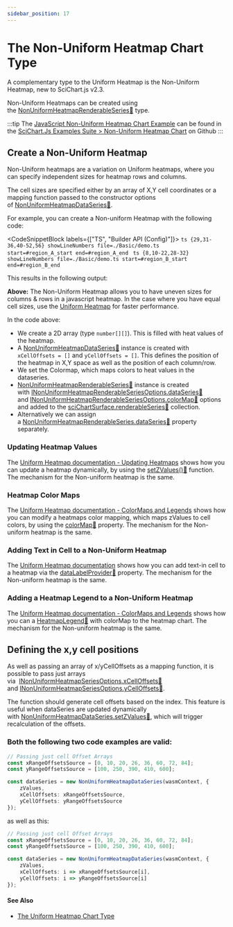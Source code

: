 ```yaml
---
sidebar_position: 17
---
```


# The Non-Uniform Heatmap Chart Type

A complementary type to the Uniform Heatmap is the Non-Uniform Heatmap, new to SciChart.js v2.3.

Non-Uniform Heatmaps can be created using the [NonUniformHeatmapRenderableSeries:blue_book:](https://www.scichart.com/documentation/js/current/typedoc/classes/nonuniformheatmaprenderableseries.html) type.

:::tip
The [JavaScript Non-Uniform Heatmap Chart Example](https://demo.scichart.com/javascript-non-uniform-heatmap-chart) can be found in the [SciChart.Js Examples Suite > Non-Uniform Heatmap Chart](https://github.com/ABTSoftware/SciChart.JS.Examples/tree/master/Examples/src/components/Examples/Charts2D/BasicChartTypes/NonUniformHeatmapChart) on Github
:::

<ChartFromSciChartDemo
    src="https://www.scichart.com/demo/iframe/non-uniform-heatmap-chart"
    title="Digital Mountain Series Chart"
/>

## Create a Non-Uniform Heatmap

Non-Uniform heatmaps are a variation on Uniform heatmaps, where you can specify independent sizes for heatmap rows and columns.

The cell sizes are specified either by an array of X,Y cell coordinates or a mapping function passed to the constructor options of [NonUniformHeatmapDataSeries:blue_book:](https://www.scichart.com/documentation/js/current/typedoc/classes/nonuniformheatmapdataseries.html).

For example, you can create a Non-uniform Heatmap with the following code:

<CodeSnippetBlock labels={["TS", "Builder API (Config)"]}>
    ```ts {29,31-36,40-52,56} showLineNumbers file=./Basic/demo.ts start=#region_A_start end=#region_A_end
    ```
    ```ts {8,10-22,28-32} showLineNumbers file=./Basic/demo.ts start=#region_B_start end=#region_B_end
    ```
</CodeSnippetBlock>

This results in the following output:

<LiveDocSnippet name="./Basic/demo" />

**Above:** The Non-Uniform Heatmap allows you to have uneven sizes for columns & rows in a javascript heatmap. In the case where you have equal cell sizes, use the [Uniform Heatmap](/docs/2d-charts/chart-types/uniform-heatmap-renderable-series/uniform-heatmap-chart-type) for faster performance.

In the code above:

*   We create a 2D array (type `number[][]`). This is filled with heat values of the heatmap.
*   A [NonUniformHeatmapDataSeries:blue_book:](https://www.scichart.com/documentation/js/current/typedoc/classes/nonuniformheatmapdataseries.html) instance is created with `xCellOffsets = []` and `yCellOffsets = []`. This defines the position of the heatmap in X,Y space as well as the position of each column/row.
*   We set the Colormap, which maps colors to heat values in the dataseries.
*   [NonUniformHeatmapRenderableSeries:blue_book:](https://www.scichart.com/documentation/js/current/typedoc/classes/nonuniformheatmaprenderableseries.html) instance is created with [INonUniformHeatmapRenderableSeriesOptions.dataSeries:blue_book:](https://www.scichart.com/documentation/js/current/typedoc/interfaces/inonuniformheatmaprenderableseriesoptions.html#dataseries) and [INonUniformHeatmapRenderableSeriesOptions.colorMap:blue_book:](https://www.scichart.com/documentation/js/current/typedoc/interfaces/inonuniformheatmaprenderableseriesoptions.html#colormap) options and added to the [sciChartSurface.renderableSeries:blue_book:](https://www.scichart.com/documentation/js/current/typedoc/classes/scichartsurface.html#renderableseries) collection.
*   Alternatively we can assign a [NonUniformHeatmapRenderableSeries.dataSeries:blue_book:](https://www.scichart.com/documentation/js/current/typedoc/classes/nonuniformheatmaprenderableseries.html#dataseries) property separately.

### Updating Heatmap Values

The [Uniform Heatmap documentation - Updating Heatmaps](/docs/2d-charts/chart-types/uniform-heatmap-renderable-series/updating-realtime) shows how you can update a heatmap dynamically, by using the [setZValues():blue_book:](https://www.scichart.com/documentation/js/current/typedoc/classes/nonuniformheatmapdataseries.html#setzvalues) function. The mechanism for the Non-uniform heatmap is the same.

### Heatmap Color Maps 

The [Uniform Heatmap documentation - ColorMaps and Legends](/docs/2d-charts/chart-types/uniform-heatmap-renderable-series/uniform-heatmap-chart-type) shows how you can modify a heatmaps color mapping, which maps zValues to cell colors, by using the [colorMap:blue_book:](https://www.scichart.com/documentation/js/current/typedoc/classes/nonuniformheatmaprenderableseries.html#colormap) property. The mechanism for the Non-uniform heatmap is the same.

### Adding Text in Cell to a Non-Uniform Heatmap

The [Uniform Heatmap documentation](/docs/2d-charts/chart-types/uniform-heatmap-renderable-series/uniform-heatmap-chart-type) shows how you can add text-in cell to a heatmap via the [dataLabelProvider:blue_book:](https://www.scichart.com/documentation/js/current/typedoc/classes/nonuniformheatmaprenderableseries.html#dataLabelProvider) property. The mechanism for the Non-uniform heatmap is the same.

### Adding a Heatmap Legend to a Non-Uniform Heatmap

The [Uniform Heatmap documentation - ColorMaps and Legends](/docs/2d-charts/chart-types/uniform-heatmap-renderable-series/uniform-heatmap-chart-type) shows how you can a [HeatmapLegend:blue_book:](https://www.scichart.com/documentation/js/current/typedoc/classes/heatmaplegend.html) with colorMap to the heatmap chart. The mechanism for the Non-uniform heatmap is the same. 

## Defining the x,y cell positions

As well as passing an array of x/yCellOffsets as a mapping function, it is possible to pass just arrays via  [INonUniformHeatmapSeriesOptions.xCellOffsets:blue_book:](https://www.scichart.com/documentation/js/current/typedoc/interfaces/inonuniformheatmapseriesoptions.html#xcelloffsets) and [INonUniformHeatmapSeriesOptions.yCellOffsets:blue_book:](https://www.scichart.com/documentation/js/current/typedoc/interfaces/inonuniformheatmapseriesoptions.html#ycelloffsets).

The function should generate cell offsets based on the index. This feature is useful when dataSeries are updated dynamically with [NonUniformHeatmapDataSeries.setZValues:blue_book:](https://www.scichart.com/documentation/js/current/typedoc/classes/nonuniformheatmapdataseries.html#setZValues), which will trigger recalculation of the offsets.

### Both the following two code examples are valid:

```ts {7-8} showLineNumbers
// Passing just cell Offset Arrays
const xRangeOffsetsSource = [0, 10, 20, 26, 36, 60, 72, 84];
const yRangeOffsetsSource = [100, 250, 390, 410, 600]; 

const dataSeries = new NonUniformHeatmapDataSeries(wasmContext, {
    zValues,
    xCellOffsets: xRangeOffsetsSource,
    yCellOffsets: yRangeOffsetsSource
});
```

as well as this:

```ts {7-8} showLineNumbers
// Passing just cell Offset Arrays
const xRangeOffsetsSource = [0, 10, 20, 26, 36, 60, 72, 84];
const yRangeOffsetsSource = [100, 250, 390, 410, 600]; 

const dataSeries = new NonUniformHeatmapDataSeries(wasmContext, {
    zValues,
    xCellOffsets: i => xRangeOffsetsSource[i],
    yCellOffsets: i => yRangeOffsetsSource[i]
});
```

#### See Also

* [The Uniform Heatmap Chart Type](/docs/2d-charts/chart-types/uniform-heatmap-renderable-series/uniform-heatmap-chart-type)